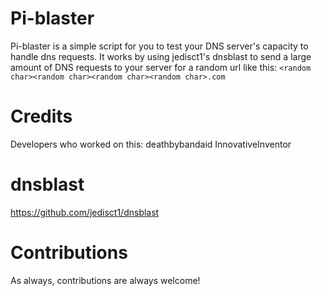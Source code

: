 # Pi-blaster
Pi-blaster is a simple script for you to test your DNS server's capacity to handle dns requests. 
It works by using jedisct1's dnsblast to send a large amount of DNS requests to your server for a random url like this:
`<random char><random char><random char><random char>.com`

# Credits
Developers who worked on this:
deathbybandaid
InnovativeInventor

# dnsblast
https://github.com/jedisct1/dnsblast

# Contributions
As always, contributions are always welcome!
